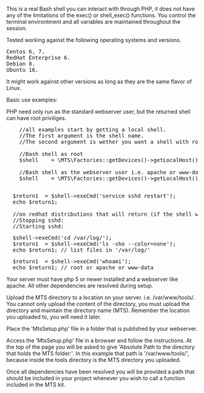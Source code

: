 This is a real Bash shell you can interact with through PHP, it does not have any of the limitations of the exec() or shell_exec() functions. You control the terminal environtment and all variables are maintained throughout the session.

Tested working against the following operating systems and versions.
<pre>
Centos 6, 7.
RedHat Enterprise 6.
Debian 8.
Ubuntu 16.
</pre>

It might work against other versions as long as they are the same flavor of Linux.

Basic use examples:

PHP need only run as the standard webserver user, but the returned shell can have root priviliges.
<pre>
	//all examples start by getting a local shell. 
	//The first argument is the shell name. 
	//The second argument is wether you want a shell with root priviliges
    
    //Bash shell as root
    $shell    = \MTS\Factories::getDevices()->getLocalHost()->getShell('bash', true);
    
    //Bash shell as the webserver user i.e. apache or www-data
    $shell    = \MTS\Factories::getDevices()->getLocalHost()->getShell('bash', false);
    
</pre>

<pre>
  $return1  = $shell->exeCmd('service sshd restart');
  echo $return1;
  
  //on redhat distributions that will return (if the shell was setup as root, as the webserver user would not have priviliges to services):
  //Stopping sshd:                                             [  OK  ]
  //Starting sshd:                                             [  OK  ]
</pre>

<pre>
  $shell->exeCmd('cd /var/log/');
  $return1  = $shell->exeCmd('ls -sho --color=none');
  echo $return1; // list files in '/var/log/'
</pre>


<pre>
  $return1  = $shell->exeCmd('whoami');
  echo $return1; // root or apache or www-data
</pre>

Your server must have php 5 or newer installed and a webserver like apache. All other dependencies are resolved during setup.

Upload the MTS directory to a location on your server. i.e. /var/www/tools/. 
You cannot only upload the content of the directory, you must upload the directory and maintain the directory name (MTS).
Remember the location you uploaded to, you will need it later.

Place the 'MtsSetup.php' file in a folder that is published by your webserver.

Access the 'MtsSetup.php' file in a browser and follow the instructions. 
At the top of the page you will be asked to give 'Absolute Path to the directory that holds the MTS folder:'.
In this example that path is '/var/www/tools/', because inside the tools directory is the MTS directory you uploaded.

Once all dependencies have been resolved you will be provided a path that should be included in your
project whenever you wish to call a function included in the MTS kit.
